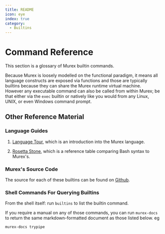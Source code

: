 ```yaml
---
title: README
icon: eye
index: true
category:
  - Builtins
---
```


# Command Reference

This section is a glossary of Murex builtin commands.

Because Murex is loosely modelled on the functional paradigm, it means
all language constructs are exposed via functions and those are typically
builtins because they can share the Murex runtime virtual machine.
However any executable command can also be called from within Murex;
be that either via the `exec` builtin or natively like you would from any
Linux, UNIX, or even Windows command prompt.

## Other Reference Material

### Language Guides

1. [Language Tour](/tour), which is an introduction into
   the Murex language.

2. [Rosetta Stone](/rosetta), which is a reference
   table comparing Bash syntax to Murex's.

### Murex's Source Code

The source for each of these builtins can be found on [Github](https://github.com/lmorg/murex/tree/master/builtins/core).

### Shell Commands For Querying Builtins

From the shell itself: run `builtins` to list the builtin command.

If you require a manual on any of those commands, you can run `murex-docs`
to return the same markdown-formatted document as those listed below. eg

    murex-docs trypipe
